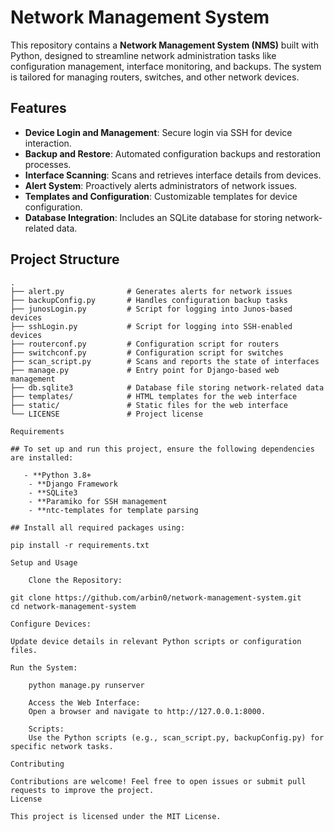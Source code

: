# Network Management System

This repository contains a **Network Management System (NMS)** built with Python, designed to streamline network administration tasks like configuration management, interface monitoring, and backups. The system is tailored for managing routers, switches, and other network devices.

## Features

- **Device Login and Management**: Secure login via SSH for device interaction.
- **Backup and Restore**: Automated configuration backups and restoration processes.
- **Interface Scanning**: Scans and retrieves interface details from devices.
- **Alert System**: Proactively alerts administrators of network issues.
- **Templates and Configuration**: Customizable templates for device configuration.
- **Database Integration**: Includes an SQLite database for storing network-related data.

## Project Structure

```plaintext
.
├── alert.py              # Generates alerts for network issues
├── backupConfig.py       # Handles configuration backup tasks
├── junosLogin.py         # Script for logging into Junos-based devices
├── sshLogin.py           # Script for logging into SSH-enabled devices
├── routerconf.py         # Configuration script for routers
├── switchconf.py         # Configuration script for switches
├── scan_script.py        # Scans and reports the state of interfaces
├── manage.py             # Entry point for Django-based web management
├── db.sqlite3            # Database file storing network-related data
├── templates/            # HTML templates for the web interface
├── static/               # Static files for the web interface
└── LICENSE               # Project license

Requirements

## To set up and run this project, ensure the following dependencies are installed:

   - **Python 3.8+
    - **Django Framework
    - **SQLite3
    - **Paramiko for SSH management
    - **ntc-templates for template parsing

## Install all required packages using:

pip install -r requirements.txt

Setup and Usage

    Clone the Repository:

git clone https://github.com/arbin0/network-management-system.git
cd network-management-system

Configure Devices:

Update device details in relevant Python scripts or configuration files.

Run the System:

    python manage.py runserver

    Access the Web Interface:
    Open a browser and navigate to http://127.0.0.1:8000.

    Scripts:
    Use the Python scripts (e.g., scan_script.py, backupConfig.py) for specific network tasks.

Contributing

Contributions are welcome! Feel free to open issues or submit pull requests to improve the project.
License

This project is licensed under the MIT License.
